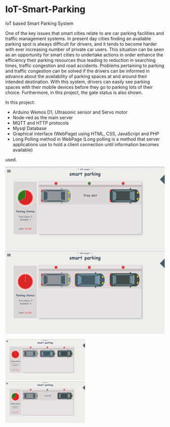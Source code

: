 # IoT-Smart-Parking
IoT based Smart Parking System 

One of the key issues that smart cities relate to are car parking facilities and traffic management systems. In present day cities finding an available parking spot is always difficult for drivers, and it tends to become harder with ever increasing number of private car users. This situation can be seen as an opportunity for smart cities to undertake actions in order enhance the efficiency their parking resources thus leading to reduction in searching times, traffic congestion and road accidents. Problems pertaining to parking and traffic congestion can be solved if the drivers can be informed in advance about the availability of parking spaces at and around their intended destination. With this system, drivers can easily see parking spaces with their mobile devices before they go to parking lots of their choice. Furthermore, in this project, the gate status is also shown.

In this project:

  * Arduino Wemos D1, Ultrasonic sensor and Servo motor
  * Node-red as the main server
  * MQTT and HTTP protocols
  * Mysql Database
  * Graphical interface (WebPage) using HTML, CSS, JavaScript and PHP
  * Long Polling method in WebPage (Long polling is a method that server applications use to hold a client connection until information becomes available)

used.

![WebPage image](https://github.com/hamedkharazmi/IoT-Smart-Parking/blob/master/Free2Full.gif) ![WebPage image](https://github.com/hamedkharazmi/IoT-Smart-Parking/blob/master/Full2Free.gif)

<p float="left">
  <img src="/Full2Free.gif" width="50%" />
  <img src="/Free2Full.gif" width="50%" /> 
</p>
